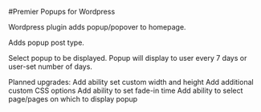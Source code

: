 #Premier Popups for Wordpress

Wordpress plugin adds popup/popover to homepage.

Adds popup post type. 

Select popup to be displayed. Popup will display to user every 7 days or user-set number of days.

Planned upgrades:
Add ability set custom width and height
Add additional custom CSS options
Add ability to set fade-in time
Add ability to select page/pages on which to display popup
